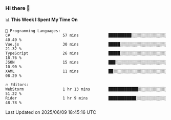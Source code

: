 ### Hi there 👋

<!--
**asdf12303116/asdf12303116** is a ✨ _special_ ✨ repository because its `README.md` (this file) appears on your GitHub profile.

Here are some ideas to get you started:

- 🔭 I’m currently working on ...
- 🌱 I’m currently learning ...
- 👯 I’m looking to collaborate on ...
- 🤔 I’m looking for help with ...
- 💬 Ask me about ...
- 📫 How to reach me: ...
- 😄 Pronouns: ...
- ⚡ Fun fact: ...
-->

<!--START_SECTION:waka-->
📊 **This Week I Spent My Time On** 

```text
💬 Programming Languages: 
C#                       57 mins             ██████████░░░░░░░░░░░░░░░   40.49 % 
Vue.js                   30 mins             █████░░░░░░░░░░░░░░░░░░░░   21.32 % 
TypeScript               26 mins             █████░░░░░░░░░░░░░░░░░░░░   18.76 % 
JSON                     15 mins             ███░░░░░░░░░░░░░░░░░░░░░░   10.90 % 
XAML                     11 mins             ██░░░░░░░░░░░░░░░░░░░░░░░   08.29 % 

🔥 Editors: 
WebStorm                 1 hr 13 mins        █████████████░░░░░░░░░░░░   51.22 % 
Rider                    1 hr 9 mins         ████████████░░░░░░░░░░░░░   48.78 % 
```


 Last Updated on 2025/06/09 18:45:16 UTC
<!--END_SECTION:waka-->
